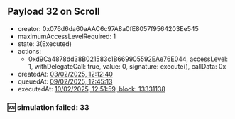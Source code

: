 ## Payload 32 on Scroll

- creator: 0x076d6da60aAAC6c97A8a0fE8057f9564203Ee545
- maximumAccessLevelRequired: 1
- state: 3(Executed)
- actions:
  - [0xd9Ca4878dd38B021583c1B669905592EAe76E044](https://scrollscan.com/tx/0xd9Ca4878dd38B021583c1B669905592EAe76E044), accessLevel: 1, withDelegateCall: true, value: 0, signature: execute(), callData: 0x
- createdAt: [03/02/2025, 12:12:40](https://scrollscan.com/tx/0x944611aa4e6c2f83b3676d84a0791aab19ebbd72e36c6a3044102b3c8800c5e7)
- queuedAt: [09/02/2025, 12:45:13](https://scrollscan.com/tx/0x7a177ef4ab1e9c4a0c5a1a5228fbc6c74a8b145e6178aefe821ce8cc4abdd10e)
- executedAt: [10/02/2025, 12:51:59, block: 13331138](https://scrollscan.com/tx/0xdb54f239f1bb6c7082b90d8a99cab0a1c12c517a57c3996af1e474e65b90ab0d)

### :sos: simulation failed: 33
